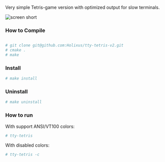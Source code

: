 
Very simple Tetris-game version with optimized output for slow terminals.

![screen short](screen-shorts/tty-teris2.gif)

### How to Compile

```sh

# git clone git@github.com:Holixus/tty-tetris-v2.git
# cmake .
# make
```

### Install

```sh
# make install
```

### Uninstall

```sh
# make uninstall
```

### How to run

With support ANSI/VT100 colors:

```sh
# tty-tetris
```

With disabled colors:

```sh
# tty-tetris -c
```
